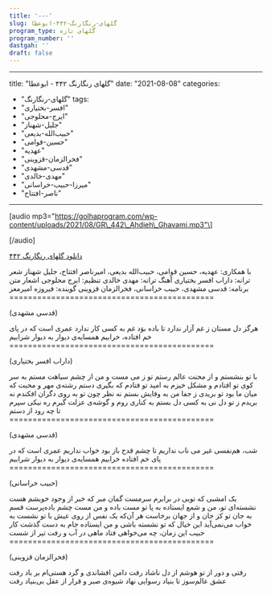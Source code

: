 ```yaml
---
title: '---'
slug: گلهای-رنگارنگ-۴۴۲-ابوعطا
program_type: گلهای تازه
program_number: ''
dastgah: ''
draft: false
---
```


---
title: "گلهای رنگارنگ ۴۴۲ - ابوعطا"
date: "2021-08-08"
categories: 
  - "گلهای-رنگارنگ"
tags: 
  - "افسر-بختیاری"
  - "ایرج-محلوجی"
  - "جلیل-شهناز"
  - "حبیب‌الله-بدیعی"
  - "حسین-قوامی"
  - "عهدیه"
  - "فخرالزمان-قزوینی"
  - "قدسی-مشهدی"
  - "مهدی-خالدی"
  - "میرزا-حبیب-خراسانی"
  - "ناصر-افتتاح"
---

\[audio mp3="https://golhaprogram.com/wp-content/uploads/2021/08/GR\_442\_Ahdieh\_Ghavami.mp3"\]

\[/audio\]

[دانلود گلهای رنگارنگ ۴۴۲](https://golhaprogram.com/wp-content/uploads/2021/08/GR_442_Ahdieh_Ghavami.mp3)

با همکاری: عهدیه، حسین قوامی، حبیب‌الله بدیعی، امیرناصر افتتاح، جلیل شهناز شعر ترانه: داراب افسر بختیاری آهنگ ترانه: مهدی خالدی تنظیم: ایرج محلوجی اشعار متن برنامه: قدسی مشهدی، حبیب خراسانی، فخرالزمان قزوینی گوینده: فیروزه امیرمعز ============================================

(قدسی مشهدی)

هرگز دل مستان ز غم آزار ندارد تا باده بوَد غم به كسی كار ندارد عمری است که در پای خم افتاده، خرابیم همسایه‌ی دیوار به دیوار شرابیم ============================================

(داراب افسر بختیاری)

با تو بنشستم و از محنت عالم رستم تو ز می مست و من از چشم سیاهت مستم به سر کوی تو افتادم و مشکل خیزم به امید تو فتادم که بگیری دستم رشته‌ی مهر و محبت که میان ما بود تو بریدی ز جفا من به وفایش بستم نه نظر چون تو به روی دگران افکندم نه بریدم ز تو دل نی به کسی دل بستم به کناری روم و گوشه‌ی عزلت گیرم ره نیکی سپرم تا چه رود از دستم ============================================

(قدسی مشهدی)

شب، هم‌نفسی غیر می ناب نداریم تا چشم قدح باز بود خواب نداریم عمری است که در پای خم افتاده خرابیم همسایه‌ی دیوار به دیوار شرابیم ============================================

(حبیب خراسانی)

یک امشبی که تویی در برابرم سرمست گمان مبر که خبر از وجود خویشم هست نشسته‌ای تو، من و شمع ایستاده به پا تو مست باده و من مست چشم باده‌پرست قسم به جان تو کز جان و از جهان برخاست هر آن‌که یک نفس از روی عیش با تو نشست به خواب می‌نمی‌آید این خیال که تو نشسته باشی و من ایستاده جام به دست گذشت کار حبیب این زمان، چه می‌خواهی فتاد ماهی در آب و رفت تیر از شست ============================================

(فخرالزمان قزوینی)

رفتی و دور از تو هوشم از دل ناشاد رفت دامن افشاندی و گرد هستی‌ام بر باد رفت عشق عالم‌سوز تا بنیاد رسوایی نهاد شیوه‌ی صبر و قرار از عقل بی‌بنیاد رفت
